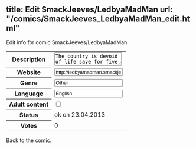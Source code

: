 title: Edit SmackJeeves/LedbyaMadMan
url: "/comics/SmackJeeves_LedbyaMadMan_edit.html"
---
Edit info for comic SmackJeeves/LedbyaMadMan

<form name="comic" action="http://gaepostmail.appengine.com/comic" name="post">
<table class="comicinfo">
<tr>
<th>Description</th><td><textarea name="description">The country is devoid of life save for five people who try to stay alive the best that they can.</textarea></td>
</tr>
<tr>
<th>Website</th><td><input type="text" name="url" value="http://ledbyamadman.smackjeeves.com/comics/"/></td>
</tr>
<tr>
<th>Genre</th><td><input type="text" name="genre" value="Other"/></td>
</tr>
<tr>
<th>Language</th><td><input type="text" name="language" value="English"/></td>
</tr>
<tr>
<th>Adult content</th><td><input type="checkbox" name="adult" value="adult" /></td>
</tr>
<tr>
<th>Status</th><td>ok on 23.04.2013</td>
</tr>
<tr>
<th>Votes</th><td>0</div></td>
</tr>
</table>
</form>

Back to the [comic](/comics/SmackJeeves_LedbyaMadMan.html).
